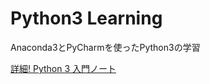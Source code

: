 # Python3 Learning

Anaconda3とPyCharmを使ったPython3の学習

[詳細! Python 3 入門ノート](http://www.sotechsha.co.jp/pc/html/1167.htm)
